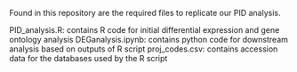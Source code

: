 Found in this repository are the required files to replicate our PID analysis. 

PID_analysis.R: contains R code for initial differential expression and gene ontology analysis
DEGanalysis.ipynb: contains python code for downstream analysis based on outputs of R script
proj_codes.csv: contains accession data for the databases used by the R script
